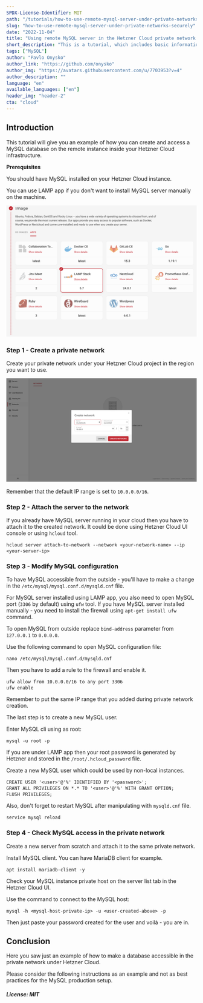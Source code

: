 ```yaml
---
SPDX-License-Identifier: MIT
path: "/tutorials/how-to-use-remote-mysql-server-under-private-networks-securely"
slug: "how-to-use-remote-mysql-server-under-private-networks-securely"
date: "2022-11-04"
title: "Using remote MySQL server in the Hetzner Cloud private network securely"
short_description: "This is a tutorial, which includes basic information about how to set up separated MySQL instances accessible in the private network."
tags: ["MySQL"]
author: "Pavlo Onysko"
author_link: "https://github.com/onysko"
author_img: "https://avatars.githubusercontent.com/u/7703953?v=4"
author_description: ""
language: "en"
available_languages: ["en"]
header_img: "header-2"
cta: "cloud"
---
```


## Introduction

This tutorial will give you an example of how you can create and access a MySQL database on the remote instance inside your Hetzner Cloud infrastructure.

**Prerequisites**

You should have MySQL installed on your Hetzner Cloud instance.

You can use LAMP app if you don't want to install MySQL server manually on the machine.

![LAMP aplication](images/lamp-app.png)

### Step 1 - Create a private network

Create your private network under your Hetzner Cloud project in the region you want to use.

![Private network creation](images/create-network.png)

Remember that the default IP range is set to `10.0.0.0/16`.

### Step 2 - Attach the server to the network

If you already have MySQL server running in your cloud then you have to attach it to the created network.
It could be done using Hetzner Cloud UI console or using `hcloud` tool.

```shell
hcloud server attach-to-network --network <your-network-name> --ip <your-server-ip>
```

### Step 3 - Modify MySQL configuration

To have MySQL accessible from the outside - you'll have to make a change in the `/etc/mysql/mysql.conf.d/mysqld.cnf` file.

For MySQL server installed using LAMP app, you also need to open MySQL port (`3306` by default) using `ufw` tool. If you have MySQL server installed manually - you need to install the firewall using `apt-get install ufw` command.

To open MySQL from outside replace `bind-address` parameter from `127.0.0.1` to `0.0.0.0`.

Use the following command to open MySQL configuration file:

```shell
nano /etc/mysql/mysql.conf.d/mysqld.cnf
```

Then you have to add a rule to the firewall and enable it.

```shell
ufw allow from 10.0.0.0/16 to any port 3306
ufw enable
```

Remember to put the same IP range that you added during private network creation. 

The last step is to create a new MySQL user.

Enter MySQL cli using as root:
```shell
mysql -u root -p
```
If you are under LAMP app then your root password is generated by Hetzner and stored in the `/root/.hcloud_password` file.

Create a new MySQL user which could be used by non-local instances.

```mysql
CREATE USER '<user>'@'%' IDENTIFIED BY '<password>';
GRANT ALL PRIVILEGES ON *.* TO '<user>'@'%' WITH GRANT OPTION;
FLUSH PRIVILEGES;
```

Also, don't forget to restart MySQL after manipulating with `mysqld.cnf` file.

```shell
service mysql reload
```

### Step 4 - Check MySQL access in the private network

Create a new server from scratch and attach it to the same private network.

Install MySQL client. You can have MariaDB client for example.

```shell
apt install mariadb-client -y
```

Check your MySQL instance private host on the server list tab in the Hetzner Cloud UI.

Use the command to connect to the MySQL host:

```shell
mysql -h <mysql-host-private-ip> -u <user-created-above> -p
```

Then just paste your password created for the user and voilà - you are in.

## Conclusion
Here you saw just an example of how to make a database accessible in the private network under Hetzner Cloud.

Please consider the following instructions as an example and not as best practices for the MySQL production setup. 

##### License: MIT

<!--

Contributor's Certificate of Origin

By making a contribution to this project, I certify that:

(a) The contribution was created in whole or in part by me and I have
    the right to submit it under the license indicated in the file; or

(b) The contribution is based upon previous work that, to the best of my
    knowledge, is covered under an appropriate license and I have the
    right under that license to submit that work with modifications,
    whether created in whole or in part by me, under the same license
    (unless I am permitted to submit under a different license), as
    indicated in the file; or

(c) The contribution was provided directly to me by some other person
    who certified (a), (b) or (c) and I have not modified it.

(d) I understand and agree that this project and the contribution are
    public and that a record of the contribution (including all personal
    information I submit with it, including my sign-off) is maintained
    indefinitely and may be redistributed consistent with this project
    or the license(s) involved.

Signed-off-by: Pavlo Onysko (pavlo.onysko@gmail.com)

-->
